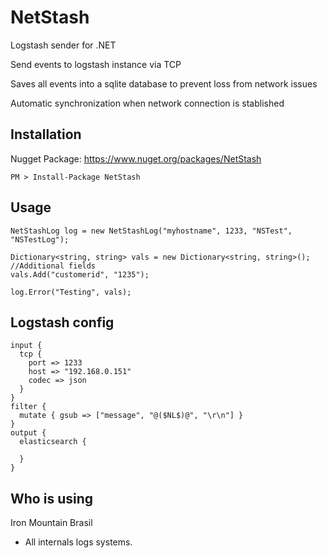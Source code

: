 # NetStash
Logstash sender for .NET

Send events to logstash instance via TCP

Saves all events into a sqlite database to prevent loss from network issues

Automatic synchronization when network connection is stablished

## Installation

Nugget Package: https://www.nuget.org/packages/NetStash

```
PM > Install-Package NetStash
```

## Usage

```
NetStashLog log = new NetStashLog("myhostname", 1233, "NSTest", "NSTestLog");

Dictionary<string, string> vals = new Dictionary<string, string>();
//Additional fields
vals.Add("customerid", "1235");

log.Error("Testing", vals);
```

## Logstash config

```
input {
  tcp {
    port => 1233
    host => "192.168.0.151"
    codec => json
  }
}
filter {
  mutate { gsub => ["message", "@($NL$)@", "\r\n"] }
}
output {
  elasticsearch {

  }
}

```

## Who is using

Iron Mountain Brasil
 - All internals logs systems.
